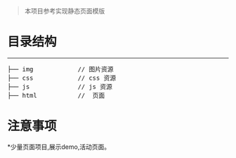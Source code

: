 >  本项目参考实现静态页面模版

# 目录结构
***
<pre>
├── img            // 图片资源
├── css            // css 资源
├── js             // js 资源
├── html           //  页面 
</pre>
# 注意事项
*少量页面项目,展示demo,活动页面。


